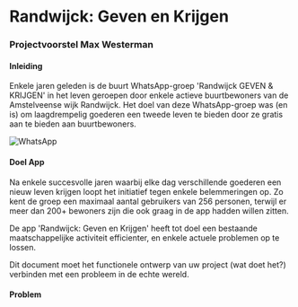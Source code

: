 # Randwijck: Geven en Krijgen

### Projectvoorstel Max Westerman


#### Inleiding
Enkele jaren geleden is de buurt WhatsApp-groep 'Randwijck GEVEN & KRIJGEN' in het leven geroepen door 
enkele actieve buurtbewoners van de Amstelveense wijk Randwijck. Het doel van deze WhatsApp-groep was (en is) 
om laagdrempelig goederen een tweede leven te bieden door ze gratis aan te bieden aan buurtbewoners. 

![WhatsApp](/Pictures/main/assets/images/Whatsapp.jpeg)

#### Doel App
Na enkele succesvolle jaren waarbij elke dag verschillende goederen een nieuw leven krijgen loopt het initiatief tegen enkele belemmeringen op.
Zo kent de groep een maximaal aantal gebruikers van 256 personen, terwijl er meer dan 200+ bewoners zijn die ook graag in de app hadden willen zitten.







De app 'Randwijck: Geven en Krijgen' heeft tot doel een bestaande maatschappelijke activiteit efficienter, en enkele actuele problemen op te lossen. 

Dit document moet het functionele ontwerp van uw project (wat doet het?) verbinden met een probleem in de echte wereld. 

#### Problem
